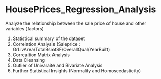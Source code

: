 # HousePrices_Regression_Analysis
Analyze the relationship between the sale price of house and other variables (factors)

1. Statistical summary of the dataset
2. Correlation Analysis (Saleprice : GrLivArea/TotalBsmtSF/OverallQual/YearBuilt)
3. Correaltion Matrix Analysis
4. Data Cleansing
5. Outlier of Univaraite and Bivariate Analysis
6. Further Statistical Insights (Normality and Homoscedasticity)
